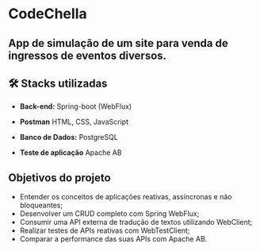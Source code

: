 
#  CodeChella

 ## App de simulação de um site para venda de ingressos de eventos diversos.








## 🛠️ Stacks utilizadas
- **Back-end:** Spring-boot (WebFlux)

- **Postman** HTML, CSS, JavaScript

- **Banco de Dados:** PostgreSQL

- **Teste de aplicação** Apache AB




##  Objetivos do projeto
- Entender os conceitos de aplicações reativas, assíncronas e não bloqueantes;
- Desenvolver um CRUD completo com Spring WebFlux;
- Consumir uma API externa de tradução de textos utilizando WebClient;
- Realizar testes de APIs reativas com WebTestClient;
- Comparar a performance das suas APIs com Apache AB.
